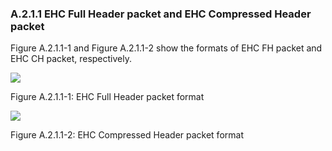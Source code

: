 ### A.2.1.1 EHC Full Header packet and EHC Compressed Header packet

Figure A.2.1.1-1 and Figure A.2.1.1-2 show the formats of EHC FH packet
and EHC CH packet, respectively.

![](media/image25.emf)

Figure A.2.1.1-1: EHC Full Header packet format

![](media/image26.emf)

Figure A.2.1.1-2: EHC Compressed Header packet format